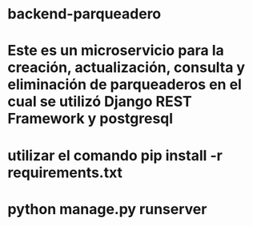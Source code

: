# backend-parqueadero

# Este es un microservicio para la creación, actualización, consulta y eliminación de parqueaderos en el cual se utilizó Django REST Framework y postgresql

#  utilizar el comando pip install -r requirements.txt
# python manage.py runserver
